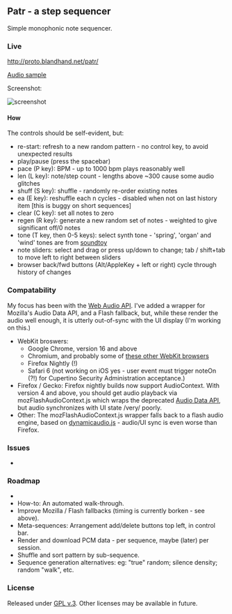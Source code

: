 ## Patr - a step sequencer

<!--
This is early stage, pre-alpha version software.  It's not recommended for use, in any case.  See below.
-->

Simple monophonic note sequencer.

<!--
One-page client-driven application using [web-audio api], query-fragment data model, and anti-HTML/CSS UI.
see here  happily accepting bug reports [issues]
### Features
### Status

Currently considered v0.02 alpha version.

-->

### Live

<http://proto.blandhand.net/patr/>

[Audio sample](http://proto.blandhand.net/static/js/patr/media/aucap.html)

<!--
<audio controls>
    <source src="http://proto.blandhand.net/static/js/patr/media/aucap.wav">
    <source src="http://proto.blandhand.net/static/js/patr/media/aucap.ogg">
    <source src="http://proto.blandhand.net/static/js/patr/media/aucap.mp3">
</audio>
-->

Screenshot:

![screenshot](http://proto.blandhand.net/static/js/patr.2/media/screencap.png)

#### How

The controls should be self-evident, but:

* re-start: refresh to a new random pattern - no control key, to avoid unexpected results
* play/pause (press the spacebar)
* pace (P key): BPM - up to 1000 bpm plays reasonably well
* len (L key): note/step count - lengths above ~300 cause some audio glitches
* shuff (S key): shuffle - randomly re-order existing notes
* ea (E key): reshuffle each n cycles - disabled when not on last history item [this is buggy on short sequences]
* clear (C key): set all notes to zero
* regen (R key): generate a new random set of notes - weighted to give significant off/0 notes
* tone (T key, then 0-5 keys): select synth tone - 'spring', 'organ' and 'wind' tones are from [soundtoy]
* note sliders: select and drag or press up/down to change; tab / shift+tab to move left to right between sliders
* browser back/fwd buttons (Alt/AppleKey + left or right) cycle through history of changes

### Compatability
My focus has been with the [Web Audio API](https://dvcs.w3.org/hg/audio/raw-file/tip/webaudio/specification.html).  I've added a wrapper for Mozilla's Audio Data API, and a Flash fallback, but, while these render the audio well enough, it is utterly out-of-sync with the UI display (I'm working on this.)

* WebKit broswers: 
    * Google Chrome, version 16 and above
    * Chromium, and probably some of [these other WebKit browsers](http://en.wikipedia.org/wiki/List_of_web_browsers#WebKit-based)
    * Firefox Nightly (!)
    * Safari 6 (not working on iOS yes - user event must trigger noteOn (?!) for Cupertino Security Administration acceptance.)
* Firefox / Gecko: Firefox nightly builds now support AudioContext.  With version 4 and above, you should get audio playback via mozFlashAudioContext.js which wraps the deprecated [Audio Data API](https://wiki.mozilla.org/Audio_Data_API), but audio synchronizes with UI state /very/ poorly.
* Other: The mozFlashAudioContext.js wrapper falls back to a flash audio engine, based on [dynamicaudio.js] - audio/UI sync is even worse than Firefox.


### Issues
*

### Roadmap
* 
* How-to: An automated walk-through.
* Improve Mozilla / Flash fallbacks (timing is currently borken - see above).
* Meta-sequences: Arrangement add/delete buttons top left, in control bar.
* Render and download PCM data - per sequence, maybe (later) per session.
* Shuffle and sort pattern by sub-sequence.
* Sequence generation alternatives: eg: "true" random; silence density; random "walk", etc.

### License
Released under [GPL v.3](http://www.gnu.org/licenses/gpl-3.0.txt).
Other licenses may be available in future.

<!--
### Attribs
1. [dynamicaudio.js]
2. [soundtoy]
3. [chipmusix]
-->

[dynamicaudio.js]: https://github.com/bfirsh/dynamicaudio.js/
[soundtoy]: http://www.iquilezles.org/apps/soundtoy/index.html
